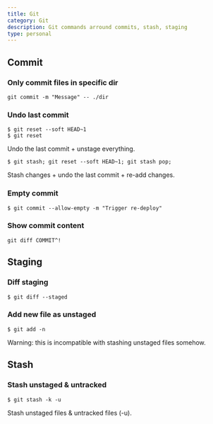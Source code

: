 ```yaml
---
title: Git
category: Git
description: Git commands arround commits, stash, staging
type: personal
---
```


## Commit

### Only commit files in specific dir

```shell
git commit -m "Message" -- ./dir
```

### Undo last commit

```shell
$ git reset --soft HEAD~1
$ git reset
```
Undo the last commit + unstage everything.

```shell
$ git stash; git reset --soft HEAD~1; git stash pop;
```
Stash changes + undo the last commit + re-add changes.

### Empty commit

```shell
$ git commit --allow-empty -m "Trigger re-deploy"
```

### Show commit content

```shell
git diff COMMIT^!
```

## Staging

### Diff staging

```shell
$ git diff --staged
```

### Add new file as unstaged

```shell
$ git add -n
```
Warning: this is incompatible with stashing unstaged files somehow.

## Stash

### Stash unstaged & untracked

```shell
$ git stash -k -u
```
Stash unstaged files & untracked files (-u).
